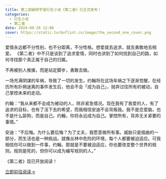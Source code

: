 ```yaml
---
title: 第二部破碎宇宙衍生小说《第二者》已正式发布！
categories:
  - 衍生小说
  - 第二者
date: 2024-09-28 12:00
cover: https://static.turboflint.cn/image/the_second_one_cover.png
---
```

爱情永远都不分性别，也不分距离，不分性格。想爱就去追求，就去勇敢地去相爱。
《第二者》中不只是谈到了追求爱情，同时也讲到了如何找到自己的路，如何寻找那个真正属于自己的归属。

不再被别人推搡，而是站定脚步，勇敢去做。

一场充满阴谋的车祸，导致了一切的发生。约翰将在这场车祸之下逐渐觉醒，在经历所有扑朔迷离的事件发生后，他会不会「成为自己」，抛弃过往所有的被动，自己掌控未来的走动。

约翰：“我从来都不会成为被动的人，除非紧急情况。现在我有了我爱的人，有了追求的目标，也有了活下去的希望，而我相信安迪不会背叛我。我不是恋爱脑，也不是什么舔狗，而是自己。约翰，你将永远成为自己。掌控所有，背弃无关紧要的事情。”

安迪：“不后悔。为什么要后悔？为了丈夫，我愿意做所有事。威胁只是插曲的一部分，而生活也是一种挑战。就像丛林中危险的环境，每个人都要被迫适应。可我相信你可以做到一件事，约翰，那就是不要被迫适应，你也要改变整个世界的规则。规则是死的，但你可以成为编写规则的人。”

《第二者》现已开放阅读！

[立即前往阅读→](https://mp.weixin.qq.com/mp/appmsgalbum?__biz=Mzg2Njg5NTM1MA==&action=getalbum&album_id=3517284581697224706&scene=126&sessionid=1145766547#wechat_redirect)
